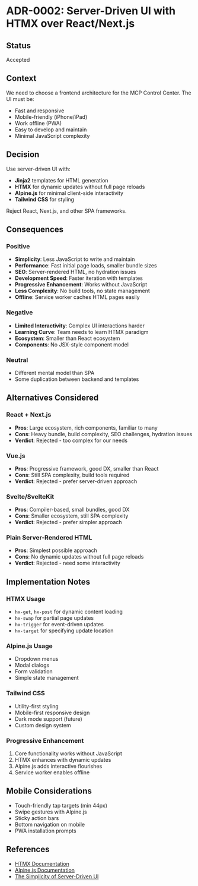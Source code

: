 # ADR-0002: Server-Driven UI with HTMX over React/Next.js

## Status
Accepted

## Context
We need to choose a frontend architecture for the MCP Control Center. The UI must be:
- Fast and responsive
- Mobile-friendly (iPhone/iPad)
- Work offline (PWA)
- Easy to develop and maintain
- Minimal JavaScript complexity

## Decision
Use server-driven UI with:
- **Jinja2** templates for HTML generation
- **HTMX** for dynamic updates without full page reloads
- **Alpine.js** for minimal client-side interactivity
- **Tailwind CSS** for styling

Reject React, Next.js, and other SPA frameworks.

## Consequences

### Positive
- **Simplicity**: Less JavaScript to write and maintain
- **Performance**: Fast initial page loads, smaller bundle sizes
- **SEO**: Server-rendered HTML, no hydration issues
- **Development Speed**: Faster iteration with templates
- **Progressive Enhancement**: Works without JavaScript
- **Less Complexity**: No build tools, no state management
- **Offline**: Service worker caches HTML pages easily

### Negative
- **Limited Interactivity**: Complex UI interactions harder
- **Learning Curve**: Team needs to learn HTMX paradigm
- **Ecosystem**: Smaller than React ecosystem
- **Components**: No JSX-style component model

### Neutral
- Different mental model than SPA
- Some duplication between backend and templates

## Alternatives Considered

### React + Next.js
- **Pros**: Large ecosystem, rich components, familiar to many
- **Cons**: Heavy bundle, build complexity, SEO challenges, hydration issues
- **Verdict**: Rejected - too complex for our needs

### Vue.js
- **Pros**: Progressive framework, good DX, smaller than React
- **Cons**: Still SPA complexity, build tools required
- **Verdict**: Rejected - prefer server-driven approach

### Svelte/SvelteKit
- **Pros**: Compiler-based, small bundles, good DX
- **Cons**: Smaller ecosystem, still SPA complexity
- **Verdict**: Rejected - prefer simpler approach

### Plain Server-Rendered HTML
- **Pros**: Simplest possible approach
- **Cons**: No dynamic updates without full page reloads
- **Verdict**: Rejected - need some interactivity

## Implementation Notes

### HTMX Usage
- `hx-get`, `hx-post` for dynamic content loading
- `hx-swap` for partial page updates
- `hx-trigger` for event-driven updates
- `hx-target` for specifying update location

### Alpine.js Usage
- Dropdown menus
- Modal dialogs
- Form validation
- Simple state management

### Tailwind CSS
- Utility-first styling
- Mobile-first responsive design
- Dark mode support (future)
- Custom design system

### Progressive Enhancement
1. Core functionality works without JavaScript
2. HTMX enhances with dynamic updates
3. Alpine.js adds interactive flourishes
4. Service worker enables offline

## Mobile Considerations
- Touch-friendly tap targets (min 44px)
- Swipe gestures with Alpine.js
- Sticky action bars
- Bottom navigation on mobile
- PWA installation prompts

## References
- [HTMX Documentation](https://htmx.org/)
- [Alpine.js Documentation](https://alpinejs.dev/)
- [The Simplicity of Server-Driven UI](https://htmx.org/essays/)
